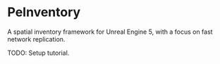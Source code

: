 # PeInventory
A spatial inventory framework for Unreal Engine 5, with a focus on fast network replication.

TODO: Setup tutorial.
